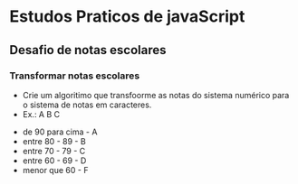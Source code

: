 # Estudos Praticos de javaScript

## Desafio de notas escolares
### Transformar notas escolares

- Crie um algoritimo que transfoorme as notas do sistema numérico para 
o sistema de notas em caracteres. 
- Ex.: A B C

* de 90 para cima -  A
* entre 80 - 89   -  B
* entre 70 - 79   -  C
* entre 60 - 69   -  D
* menor que 60     -  F